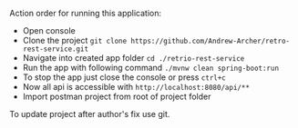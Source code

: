 Action order for running this application:
* Open console
* Clone the project `git clone https://github.com/Andrew-Archer/retro-rest-service.git`
* Navigate into created app folder `cd ./retrio-rest-service`
* Run the app with following command `./mvnw clean spring-boot:run`
* To stop the app just close the console or press `ctrl+c`
* Now all api is accessible with `http://localhost:8080/api/**`
* Import postman project from root of project folder

To update project after author's fix use git.